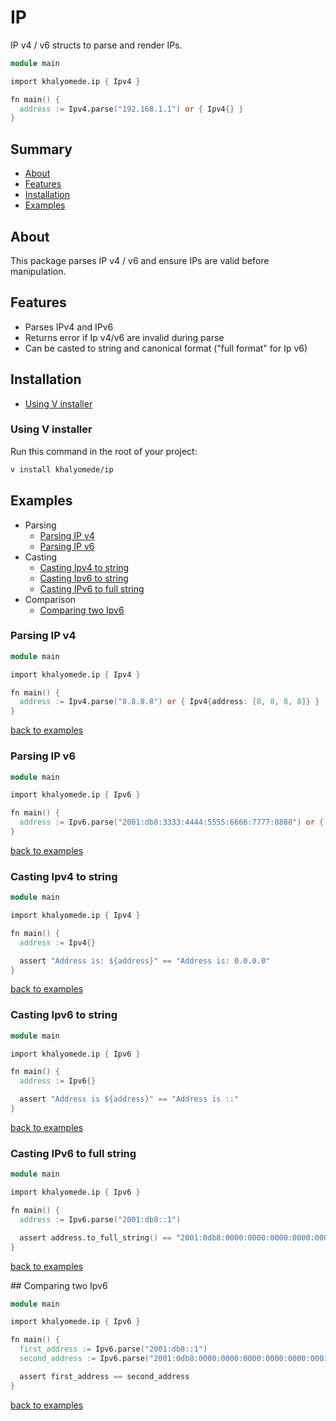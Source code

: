 # IP

IP v4 / v6 structs to parse and render IPs.

```v
module main

import khalyomede.ip { Ipv4 }

fn main() {
  address := Ipv4.parse("192.168.1.1") or { Ipv4{} }
}
```

## Summary

- [About](#about)
- [Features](#features)
- [Installation](#installation)
- [Examples](#examples)

## About

This package parses IP v4 / v6 and ensure IPs are valid before manipulation.

## Features

- Parses IPv4 and IPv6
- Returns error if Ip v4/v6 are invalid during parse
- Can be casted to string and canonical format ("full format" for Ip v6)

## Installation

- [Using V installer](#using-v-installer)

### Using V installer

Run this command in the root of your project:

```bash
v install khalyomede/ip
```

## Examples

- Parsing
  - [Parsing IP v4](#parsing-ip-v4)
  - [Parsing IP v6](#parsing-ip-v6)
- Casting
  - [Casting Ipv4 to string](#casting-ipv4-to-string)
  - [Casting Ipv6 to string](#casting-ipv6-to-string)
  - [Casting IPv6 to full string](#casting-ipv6-to-full-string)
- Comparison
  - [Comparing two Ipv6](#comparing-two-ipv6)

### Parsing IP v4

```v
module main

import khalyomede.ip { Ipv4 }

fn main() {
  address := Ipv4.parse("8.8.8.8") or { Ipv4{address: [8, 8, 8, 8]} }
}
```

[back to examples](#examples)

### Parsing IP v6

```v
module main

import khalyomede.ip { Ipv6 }

fn main() {
  address := Ipv6.parse("2001:db8:3333:4444:5555:6666:7777:8888") or { Ipv6{} }
}
```

[back to examples](#examples)

### Casting Ipv4 to string

```v
module main

import khalyomede.ip { Ipv4 }

fn main() {
  address := Ipv4{}

  assert "Address is: ${address}" == "Address is: 0.0.0.0"
}
```

[back to examples](#examples)

### Casting Ipv6 to string

```v
module main

import khalyomede.ip { Ipv6 }

fn main() {
  address := Ipv6{}

  assert "Address is ${address}" == "Address is ::"
}
```

[back to examples](#examples)

### Casting IPv6 to full string

```v
module main

import khalyomede.ip { Ipv6 }

fn main() {
  address := Ipv6.parse("2001:db8::1")

  assert address.to_full_string() == "2001:0db8:0000:0000:0000:0000:0000:0001"
}
```

[back to examples](#examples)

## Comparing two Ipv6

```v
module main

import khalyomede.ip { Ipv6 }

fn main() {
  first_address := Ipv6.parse("2001:db8::1")
  second_address := Ipv6.parse("2001:0db8:0000:0000:0000:0000:0000:0001")

  assert first_address == second_address
}
```

[back to examples](#examples)
